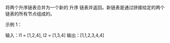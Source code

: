 将两个升序链表合并为一个新的 升序 链表并返回。新链表是通过拼接给定的两个链表的所有节点组成的。


示例 1：


输入：l1 = [1,2,4], l2 = [1,3,4]
输出：[1,1,2,3,4,4]